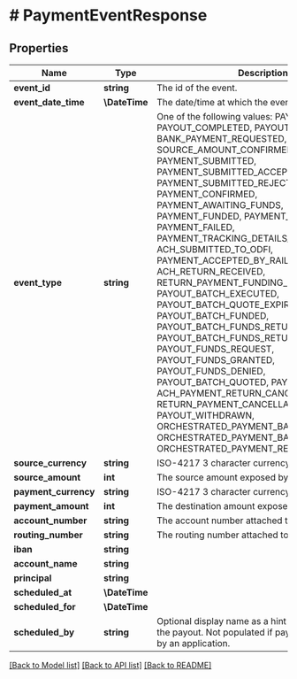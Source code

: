 # # PaymentEventResponse

## Properties

Name | Type | Description | Notes
------------ | ------------- | ------------- | -------------
**event_id** | **string** | The id of the event. |
**event_date_time** | **\DateTime** | The date/time at which the event occurred. |
**event_type** | **string** | One of the following values: PAYOUT_SUBMITTED, PAYOUT_COMPLETED, PAYOUT_INSTRUCTED_V3, BANK_PAYMENT_REQUESTED, SOURCE_AMOUNT_CONFIRMED, PAYMENT_SUBMITTED, PAYMENT_SUBMITTED_ACCEPTED, PAYMENT_SUBMITTED_REJECTED, PAYMENT_CONFIRMED, PAYMENT_AWAITING_FUNDS, PAYMENT_FUNDED, PAYMENT_UNFUNDED, PAYMENT_FAILED, PAYMENT_TRACKING_DETAILS_UPDATED, ACH_SUBMITTED_TO_ODFI, PAYMENT_ACCEPTED_BY_RAILS, ACH_RETURN_RECEIVED, RETURN_PAYMENT_FUNDING_REQUESTED, PAYOUT_BATCH_EXECUTED, PAYOUT_BATCH_QUOTE_EXPIRED, PAYOUT_BATCH_FUNDED, PAYOUT_BATCH_FUNDS_RETURN_REQUEST, PAYOUT_BATCH_FUNDS_RETURNED, PAYOUT_FUNDS_REQUEST, PAYOUT_FUNDS_GRANTED, PAYOUT_FUNDS_DENIED, PAYOUT_BATCH_QUOTED, PAYOUT_QUOTED, ACH_PAYMENT_RETURN_CANCELLED, RETURN_PAYMENT_CANCELLATION_REQUESTED, PAYOUT_WITHDRAWN, ORCHESTRATED_PAYMENT_BATCH_REQUESTED, ORCHESTRATED_PAYMENT_BATCH_CONFIRMED, ORCHESTRATED_PAYMENT_REQUESTED |
**source_currency** | **string** | ISO-4217 3 character currency code | [optional]
**source_amount** | **int** | The source amount exposed by the event. | [optional]
**payment_currency** | **string** | ISO-4217 3 character currency code | [optional]
**payment_amount** | **int** | The destination amount exposed by the event. | [optional]
**account_number** | **string** | The account number attached to the event. | [optional]
**routing_number** | **string** | The routing number attached to the event. | [optional]
**iban** | **string** |  | [optional]
**account_name** | **string** |  | [optional]
**principal** | **string** |  | [optional]
**scheduled_at** | **\DateTime** |  | [optional]
**scheduled_for** | **\DateTime** |  | [optional]
**scheduled_by** | **string** | Optional display name as a hint for who scheduled the payout. Not populated if payout was scheduled by an application. | [optional]

[[Back to Model list]](../../README.md#models) [[Back to API list]](../../README.md#endpoints) [[Back to README]](../../README.md)
